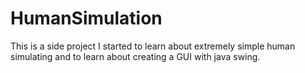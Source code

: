 # HumanSimulation
This is a side project I started to learn about extremely simple human simulating and to learn about creating a GUI with java swing.
